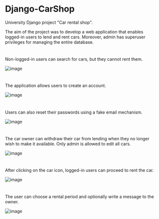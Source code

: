 # Django-CarShop
University Django project "Car rental shop".


The aim of the project was to develop a web application that enables logged-in users to lend and rent cars. 
Moreover, admin has superuser privileges for managing the entire database.
#
Non-logged-in users can search for cars, but they cannot rent them.

![image](https://github.com/kubarrr/Django-CarShop/assets/100797029/6acbfd37-46c8-4bba-a0ce-f7b480ea88bb)
#
The application allows users to create an account.

![image](https://github.com/kubarrr/Django-CarShop/assets/100797029/c65bc36a-b053-45b5-8d62-7ee6576c2847)
#
Users can also reset their passwords using a fake email mechanism.

![image](https://github.com/kubarrr/Django-CarShop/assets/100797029/839c8e2f-e4a9-4cf8-bc33-66b2fdebe30f)
#
The car owner can withdraw their car from lending when they no longer wish to make it available. Only admin is allowed to edit all cars.

![image](https://github.com/kubarrr/Django-CarShop/assets/100797029/7265c7b2-162d-4215-b758-a2189885a23d)

#
After clicking on the car icon, logged-in users can proceed to rent the car.

![image](https://github.com/kubarrr/Django-CarShop/assets/100797029/b695a12a-678d-4d0b-8239-390b277cc3f7)

#
The user can choose a rental period and optionally write a message to the owner.

![image](https://github.com/kubarrr/Django-CarShop/assets/100797029/2b3df1d9-b156-4d99-a10f-01542573ae7c)






